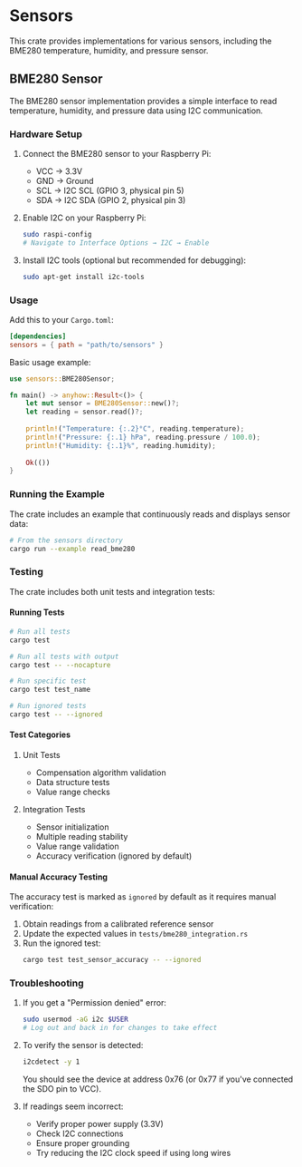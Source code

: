 # Sensors

This crate provides implementations for various sensors, including the BME280 temperature, humidity, and pressure sensor.

## BME280 Sensor

The BME280 sensor implementation provides a simple interface to read temperature, humidity, and pressure data using I2C communication.

### Hardware Setup

1. Connect the BME280 sensor to your Raspberry Pi:
   - VCC → 3.3V
   - GND → Ground
   - SCL → I2C SCL (GPIO 3, physical pin 5)
   - SDA → I2C SDA (GPIO 2, physical pin 3)

2. Enable I2C on your Raspberry Pi:
   ```bash
   sudo raspi-config
   # Navigate to Interface Options → I2C → Enable
   ```

3. Install I2C tools (optional but recommended for debugging):
   ```bash
   sudo apt-get install i2c-tools
   ```

### Usage

Add this to your `Cargo.toml`:

```toml
[dependencies]
sensors = { path = "path/to/sensors" }
```

Basic usage example:

```rust
use sensors::BME280Sensor;

fn main() -> anyhow::Result<()> {
    let mut sensor = BME280Sensor::new()?;
    let reading = sensor.read()?;
    
    println!("Temperature: {:.2}°C", reading.temperature);
    println!("Pressure: {:.1} hPa", reading.pressure / 100.0);
    println!("Humidity: {:.1}%", reading.humidity);
    
    Ok(())
}
```

### Running the Example

The crate includes an example that continuously reads and displays sensor data:

```bash
# From the sensors directory
cargo run --example read_bme280
```

### Testing

The crate includes both unit tests and integration tests:

#### Running Tests

```bash
# Run all tests
cargo test

# Run all tests with output
cargo test -- --nocapture

# Run specific test
cargo test test_name

# Run ignored tests
cargo test -- --ignored
```

#### Test Categories

1. Unit Tests
   - Compensation algorithm validation
   - Data structure tests
   - Value range checks

2. Integration Tests
   - Sensor initialization
   - Multiple reading stability
   - Value range validation
   - Accuracy verification (ignored by default)

#### Manual Accuracy Testing

The accuracy test is marked as `ignored` by default as it requires manual verification:

1. Obtain readings from a calibrated reference sensor
2. Update the expected values in `tests/bme280_integration.rs`
3. Run the ignored test:
   ```bash
   cargo test test_sensor_accuracy -- --ignored
   ```

### Troubleshooting

1. If you get a "Permission denied" error:
   ```bash
   sudo usermod -aG i2c $USER
   # Log out and back in for changes to take effect
   ```

2. To verify the sensor is detected:
   ```bash
   i2cdetect -y 1
   ```
   You should see the device at address 0x76 (or 0x77 if you've connected the SDO pin to VCC).

3. If readings seem incorrect:
   - Verify proper power supply (3.3V)
   - Check I2C connections
   - Ensure proper grounding
   - Try reducing the I2C clock speed if using long wires 